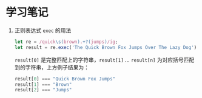 # 学习笔记

1. 正则表达式 `exec` 的用法

   ```javascript
   let re = /quick\s(brown).+?(jumps)/ig;
   let result = re.exec('The Quick Brown Fox Jumps Over The Lazy Dog');
   ```

   `result[0]` 是完整匹配上的字符串，`result[1]` ... `result[n]` 为对应括号匹配到的字符串，上方例子结果为：

   ```javascript
   result[0] === "Quick Brown Fox Jumps"
   result[1] === "Brown"
   result[2] === "Jumps"
   ```

